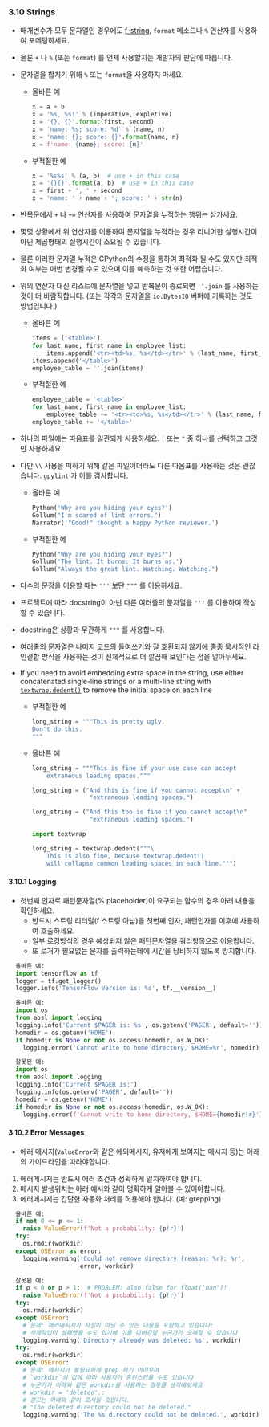 <a id="s3.10-strings"></a>

### 3.10 Strings

- 매개변수가 모두 문자열인 경우에도 [f-string](https://docs.python.org/3/reference/lexical_analysis.html#f-strings), `format` 메소드나 `%` 연산자를 사용하여 포메팅하세요.
- 물론 `+` 나 `%` (또는 `format`) 를 언제 사용할지는 개발자의 판단에 따릅니다.
- 문자열을 합치기 위해 `%` 또는 `format`을 사용하지 마세요.

  - 올바른 예

    ```python
    x = a + b
    x = '%s, %s!' % (imperative, expletive)
    x = '{}, {}'.format(first, second)
    x = 'name: %s; score: %d' % (name, n)
    x = 'name: {}; score: {}'.format(name, n)
    x = f'name: {name}; score: {n}'
    ```

  - 부적절한 예

    ```python
    x = '%s%s' % (a, b)  # use + in this case
    x = '{}{}'.format(a, b)  # use + in this case
    x = first + ', ' + second
    x = 'name: ' + name + '; score: ' + str(n)
    ```

- 반목문에서 `+` 나 `+=` 연산자를 사용하여 문자열을 누적하는 행위는 삼가세요.
- 몇몇 상황에서 위 연산자를 이용하여 문자열을 누적하는 경우 리니어한 실행시간이 아닌 제곱형태의 실행시간이 소요될 수 있습니다.
- 물론 이러한 문자열 누적은 CPython의 수정을 통하여 최적화 될 수도 있지만 최적화 여부는 매번 변경될 수도 있으며 이를 예측하는 것 또한 어렵습니다.
- 위의 연산자 대신 리스트에 문자열을 넣고 반복문이 종료되면 `''.join` 를 사용하는것이 더 바람직합니다. (또는 각각의 문자열을 `io.BytesIO` 버퍼에 기록하는 것도 방법입니다.)

  - 올바른 예

    ```python
    items = ['<table>']
    for last_name, first_name in employee_list:
        items.append('<tr><td>%s, %s</td></tr>' % (last_name, first_name))
    items.append('</table>')
    employee_table = ''.join(items)
    ```

  - 부적절한 예

    ```python
    employee_table = '<table>'
    for last_name, first_name in employee_list:
        employee_table += '<tr><td>%s, %s</td></tr>' % (last_name, first_name)
    employee_table += '</table>'
    ```

- 하나의 파일에는 따옴표를 일관되게 사용하세요. `'` 또는 `"` 중 하나를 선택하고 그것만 사용하세요.
- 다만 `\\` 사용을 피하기 위해 같은 파일이더라도 다른 따옴표를 사용하는 것은 괜찮습니다. `gpylint` 가 이를 검사합니다.

  - 올바른 예

    ```python
    Python('Why are you hiding your eyes?')
    Gollum("I'm scared of lint errors.")
    Narrator('"Good!" thought a happy Python reviewer.')
    ```

  - 부적절한 예

    ```python
    Python("Why are you hiding your eyes?")
    Gollum('The lint. It burns. It burns us.')
    Gollum("Always the great lint. Watching. Watching.")
    ```

- 다수의 문장을 이용할 때는 `'''` 보단 `"""` 를 이용하세요.
- 프로젝트에 따라 docstring이 아닌 다른 여러줄의 문자열을 `'''` 를 이용하여 작성할 수 있습니다.
- docstring은 상황과 무관하게 `"""` 를 사용합니다.
- 여러줄의 문자열은 나머지 코드의 들여쓰기와 잘 호환되지 않기에 종종 묵시적인 라인결합 방식을 사용하는 것이 전체적으로 더 깔끔해 보인다는 점을 알아두세요.
- If you need to avoid embedding extra space in the string, use either concatenated single-line strings or a multi-line string with [`textwrap.dedent()`](https://docs.python.org/3/library/textwrap.html#textwrap.dedent) to remove the initial space on each line

  - 부적절한 예

    ```python
    long_string = """This is pretty ugly.
    Don't do this.
    """
    ```

  - 올바른 예

    ```python
    long_string = """This is fine if your use case can accept
        extraneous leading spaces."""
    ```

    ```python
    long_string = ("And this is fine if you cannot accept\n" +
                    "extraneous leading spaces.")
    ```

    ```python
    long_string = ("And this too is fine if you cannot accept\n"
                    "extraneous leading spaces.")
    ```

    ```python
    import textwrap

    long_string = textwrap.dedent("""\
        This is also fine, because textwrap.dedent()
        will collapse common leading spaces in each line.""")
    ```

<a id="s3.10.1-logging"></a>

#### 3.10.1 Logging

- 첫번째 인자로 패턴문자열(% placeholder)이 요구되는 함수의 경우 아래 내용을 확인하세요.
  - 반드시 스트링 리터럴(f 스트링 아님)을 첫번째 인자, 패턴인자를 이후에 사용하여 호출하세요.
  - 일부 로깅방식의 경우 예상되지 않은 패턴문자열을 쿼리항목으로 이용합니다.
  - 또 로거가 필요없는 문자를 출력하는데에 시간을 낭비하지 않도록 방지합니다.

```python
  올바른 예:
  import tensorflow as tf
  logger = tf.get_logger()
  logger.info('TensorFlow Version is: %s', tf.__version__)
```

```python
  올바른 예:
  import os
  from absl import logging
  logging.info('Current $PAGER is: %s', os.getenv('PAGER', default=''))
  homedir = os.getenv('HOME')
  if homedir is None or not os.access(homedir, os.W_OK):
    logging.error('Cannot write to home directory, $HOME=%r', homedir)
```

```python
  잘못된 예:
  import os
  from absl import logging
  logging.info('Current $PAGER is:')
  logging.info(os.getenv('PAGER', default=''))
  homedir = os.getenv('HOME')
  if homedir is None or not os.access(homedir, os.W_OK):
    logging.error(f'Cannot write to home directory, $HOME={homedir!r}')
```

<a id="s3.10.2-error-messages"></a>

#### 3.10.2 Error Messages

- 에러 메시지(`ValueError`와 같은 에외메시지, 유저에게 보여지는 메시지 등)는 아래의 가이드라인을 따라야합니다.

1. 에러메시지는 반드시 에러 조건과 정확하게 일치하여야 합니다.
2. 메시지 발생위치는 아래 예시와 같이 명확하게 알아볼 수 있어야합니다.
3. 에러메시지는 간단한 자동화 처리를 허용해야 합니다. (예: grepping)

```python
  올바른 예:
  if not 0 <= p <= 1:
    raise ValueError(f'Not a probability: {p!r}')
  try:
    os.rmdir(workdir)
  except OSError as error:
    logging.warning('Could not remove directory (reason: %r): %r',
                    error, workdir)
```

```python
  잘못된 예:
  if p < 0 or p > 1:  # PROBLEM: also false for float('nan')!
    raise ValueError(f'Not a probability: {p!r}')
  try:
    os.rmdir(workdir)
  except OSError:
    # 문제: 에러메시지가 사실이 아닐 수 있는 내용을 포함하고 있습니다:
    # 삭제작업이 실패했을 수도 있기에 이를 디버깅할 누군가가 오해할 수 있습니다
    logging.warning('Directory already was deleted: %s', workdir)
  try:
    os.rmdir(workdir)
  except OSError:
    # 문제: 메시지가 불필요하게 grep 하기 어려우며
    # `workdir`의 값에 따라 사용자가 혼란스러울 수도 있습니다
    # 누군가가 아래와 같은 workdir을 사용하는 경우를 생각해보세요
    # workdir = 'deleted'.:
    # 경고는 아래와 같이 표시될 것입니다.
    # "The deleted directory could not be deleted."
    logging.warning('The %s directory could not be deleted.', workdir)
```
